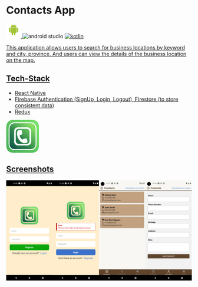 # Contacts App

<p>
<a href="https://developer.android.com" target="_blank" rel="noreferrer"> <img src="https://raw.githubusercontent.com/devicons/devicon/master/icons/android/android-original-wordmark.svg" alt="android" width="40" height="40"/> </a>
<img src="https://upload.wikimedia.org/wikipedia/commons/9/95/Android_Studio_Icon_3.6.svg" alt="android studio" width="40" height="40"/>
 <a href="https://kotlinlang.org" target="_blank" rel="noreferrer"> <img src="https://www.vectorlogo.zone/logos/kotlinlang/kotlinlang-icon.svg" alt="kotlin" width="40" height="40"/>
 </p>
 
This application allows users to search for business locations by keyword and city, province. And users can view the details of the business location on the map.

## Tech-Stack

-   React Native
-   Firebase Authentication (SignUp, Login, Logout), Firestore (to store consistent data)
-   Redux

<img src="screenshots/logo.png" height="89" />

## Screenshots

<p float="left">
  <img src="screenshots/1.png" width="1120" style="border:5px white;"/>
</p>
